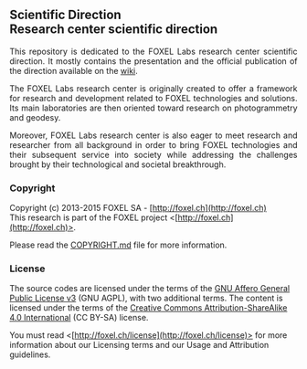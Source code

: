 
## Scientific Direction <br /> Research center scientific direction 

<p align="justify">
This repository is dedicated to the FOXEL Labs research center scientific direction. 
It mostly contains the presentation and the official publication of the direction available
on the <a href="https://github.com/FOXEL-Labs/Scientific-Direction/wiki">wiki</a>.
</p>

<p align="justify">
The FOXEL Labs research center is originally created to offer a framework for
research and development related to FOXEL technologies and solutions. Its main
laboratories are then oriented toward research on photogrammetry and geodesy.
</p>

<p align="justify">
Moreover, FOXEL Labs research center is also eager to meet research and researcher
from all background in order to bring FOXEL technologies and their subsequent service
into society while addressing the challenges brought by their technological and  	
societal breakthrough.
</p>

### Copyright

Copyright (c) 2013-2015 FOXEL SA - [http://foxel.ch](http://foxel.ch)<br />
This research is part of the FOXEL project <[http://foxel.ch](http://foxel.ch)>.

Please read the [COPYRIGHT.md](COPYRIGHT.md) file for more information.


### License

The source codes are licensed under the terms of the
[GNU Affero General Public License v3](http://www.gnu.org/licenses/agpl.html)
(GNU AGPL), with two additional terms. The content is licensed under the terms
of the
[Creative Commons Attribution-ShareAlike 4.0 International](http://creativecommons.org/licenses/by-sa/4.0/)
(CC BY-SA) license.

You must read <[http://foxel.ch/license](http://foxel.ch/license)> for more
information about our Licensing terms and our Usage and Attribution guidelines.

